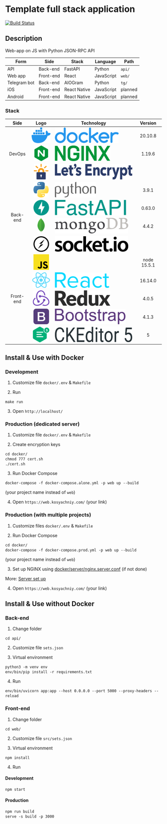 # Template full stack application
[![Build Status](https://app.travis-ci.com/kosyachniy/web.svg?branch=main)](https://app.travis-ci.com/kosyachniy/web)

## Description
Web-app on JS with Python JSON-RPC API

Form | Side | Stack | Language | Path
---|---|---|---|---
API | Back-end | FastAPI | Python | ``` api/ ```
Web app | Front-end | React | JavaScript | ``` web/ ```
Telegram bot | Back-end | AIOGram | Python | ``` tg/ ```
iOS | Front-end | React Native | JavaScript | planned
Android | Front-end | React Native | JavaScript | planned

### Stack
<table>
    <thead>
        <tr>
            <th>Side</th>
            <th>Logo</th>
            <th>Technology</th>
            <th>Version</th>
        </tr>
    </thead>
    <tbody>
        <tr>
            <td rowspan="3" align="center">DevOps</td>
            <td align="center"><img src="https://github.com/kosyachniy/dev/blob/master/media/logos/png/docker_logo.png?raw=true" alt="Docker" height="50" /></td>
            <td><img src="https://github.com/kosyachniy/dev/blob/master/media/logos/png/docker_name.png?raw=true" alt="Docker" height="50" /></td>
            <td align="center">20.10.8</td>
        </tr>
        <tr>
            <td align="center"><img src="https://github.com/kosyachniy/dev/blob/master/media/logos/png/nginx_logo.png?raw=true" alt="NGINX" height="50" /></td>
            <td><img src="https://github.com/kosyachniy/dev/blob/master/media/logos/png/nginx_name.png?raw=true" alt="NGINX" height="50" /></td>
            <td align="center">1.19.6</td>
        </tr>
        <tr>
            <td align="center"><img src="https://github.com/kosyachniy/dev/blob/master/media/logos/png/letsencrypt_logo.png?raw=true" alt="Let's Encrypt" height="50" /></td>
            <td><img src="https://github.com/kosyachniy/dev/blob/master/media/logos/png/letsencrypt_name.png?raw=true" alt="Let's Encrypt" height="50" /></td>
            <td align="center"></td>
        </tr>
        <tr>
            <td rowspan="4" align="center">Back-end</td>
            <td align="center"><img src="https://github.com/kosyachniy/dev/blob/master/media/logos/png/python_logo.png?raw=true" alt="Python" height="50" /></td>
            <td><img src="https://github.com/kosyachniy/dev/blob/master/media/logos/png/python_name.png?raw=true" alt="Python" height="50" /></td>
            <td align="center">3.9.1</td>
        </tr>
        <tr>
            <td align="center"><img src="https://github.com/kosyachniy/dev/blob/master/media/logos/png/fastapi_logo.png?raw=true" alt="FastAPI" height="50" /></td>
            <td><img src="https://github.com/kosyachniy/dev/blob/master/media/logos/png/fastapi_name.png?raw=true" alt="FastAPI" height="50" /></td>
            <td align="center">0.63.0</td>
        </tr>
        <tr>
            <td align="center"><img src="https://github.com/kosyachniy/dev/blob/master/media/logos/png/mongodb_logo.png?raw=true" alt="MongoDB" height="50" /></td>
            <td><img src="https://github.com/kosyachniy/dev/blob/master/media/logos/png/mongodb_name.png?raw=true" alt="MongoDB" height="50" /></td>
            <td align="center">4.4.2</td>
        </tr>
        <tr>
            <td align="center"><img src="https://github.com/kosyachniy/dev/blob/master/media/logos/png/socketio_logo.png?raw=true" alt="Socket.IO" height="50" /></td>
            <td><img src="https://github.com/kosyachniy/dev/blob/master/media/logos/png/socketio_name.png?raw=true" alt="Socket.IO" height="50" /></td>
            <td align="center"></td>
        </tr>
        <tr>
            <td rowspan="5" align="center">Front-end</td>
            <td align="center"><img src="https://github.com/kosyachniy/dev/blob/master/media/logos/png/javascript_logo.png?raw=true" alt="JavaScript" height="50" /></td>
            <td></td>
            <td align="center">node 15.5.1</td>
        </tr>
        <tr>
            <td align="center"><img src="https://github.com/kosyachniy/dev/blob/master/media/logos/png/reactjs_logo.png?raw=true" alt="ReactJS" height="50" /></td>
            <td><img src="https://github.com/kosyachniy/dev/blob/master/media/logos/png/reactjs_name.png?raw=true" alt="ReactJS" height="50" /></td>
            <td align="center">16.14.0</td>
        </tr>
        <tr>
            <td align="center"><img src="https://github.com/kosyachniy/dev/blob/master/media/logos/png/redux_logo.png?raw=true" alt="Redux" height="50" /></td>
            <td><img src="https://github.com/kosyachniy/dev/blob/master/media/logos/png/redux_name.png?raw=trueg" alt="Redux" height="50" /></td>
            <td align="center">4.0.5</td>
        </tr>
        <tr>
            <td align="center"><img src="https://github.com/kosyachniy/dev/blob/master/media/logos/png/bootstrap_logo.png?raw=true" alt="Bootstrap" height="50" /></td>
            <td><img src="https://github.com/kosyachniy/dev/blob/master/media/logos/png/bootstrap_name.png?raw=true" alt="Bootstrap" height="50" /></td>
            <td align="center">4.1.3</td>
        </tr>
        <tr>
            <td align="center"><img src="https://github.com/kosyachniy/dev/blob/master/media/logos/png/ckeditor_logo.png?raw=true" alt="CKEditor" height="50" /></td>
            <td><img src="https://github.com/kosyachniy/dev/blob/master/media/logos/png/ckeditor_name.png?raw=true" alt="CKEditor" height="50" /></td>
            <td align="center">5</td>
        </tr>
    </tbody>
</table>

## Install & Use with Docker
### Development
1. Customize file ` docker/.env ` & ` Makefile `

2. Run
```
make run
```

3. Open ` http://localhost/ `

### Production (dedicated server)
1. Customize file ` docker/.env ` & ` Makefile `

2. Create encryption keys
```
cd docker/
chmod 777 cert.sh
./cert.sh
```

3. Run Docker Compose
```
docker-compose -f docker-compose.alone.yml -p web up --build
```
(your project name instead of ` web `)

4. Open ` https://web.kosyachniy.com/ ` (your link)

### Production (with multiple projects)
1. Customize files ` docker/.env ` & ` Makefile `

2. Run Docker Compose
```
cd docker/
docker-compose -f docker-compose.prod.yml -p web up --build
```
(your project name instead of ` web `)

3. Set up NGINX using [docker/server/nginx.server.conf](docker/server/nginx.server.conf) (if not done)

More: [Server set up](SERVER.md)

4. Open ` https://web.kosyachniy.com/ ` (your link)

## Install & Use without Docker
### Back-end
1. Change folder
```
cd api/
```

2. Customize file ` sets.json `

3. Virtual environment
```
python3 -m venv env
env/bin/pip install -r requirements.txt
```

4. Run
```
env/bin/uvicorn app:app --host 0.0.0.0 --port 5000 --proxy-headers --reload
```

### Front-end
1. Change folder
```
cd web/
```

2. Customize file ` src/sets.json `

3. Virtual environment
```
npm install
```

4. Run
#### Development
```
npm start
```

#### Production
```
npm run build
serve -s build -p 3000
```
